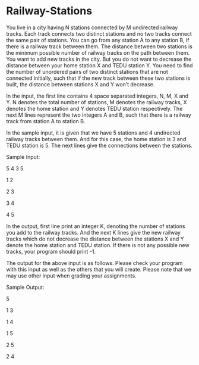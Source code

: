# Railway-Stations
You live in a city having N stations connected by M undirected railway tracks. Each track connects two distinct stations and no two tracks connect the same pair of stations. You can go from any station A to any station B, if there is a railway track between them. The distance between two stations is the minimum possible number of railway tracks on the path between them. You want to add new tracks in the city. But you do not want to decrease the distance between your home station X and TEDU station Y. You need to find the number of unordered pairs of two distinct stations that are not connected initially, such that if the new track between these two stations is built, the distance between stations X and Y won’t decrease.

In the input, the first line contains 4 space separated integers, N, M, X and Y. N denotes the total number of stations, M denotes the railway tracks, X denotes the home station and Y denotes TEDU station respectively. The next M lines represent the two integers A and B, such that there is a railway track from station A to station B.

In the sample input, it is given that we have 5 stations and 4 undirected railway tracks between them. And for this case, the home station is 3 and TEDU station is 5. The next lines give the connections between the stations.

Sample Input:

5 4 3 5

1 2

2 3

3 4

4 5

In the output, first line print an integer K, denoting the number of stations you add to the railway tracks. And the next K lines give the new railway tracks which do not decrease the distance between the stations X and Y denote the home station and TEDU station. If there is not any possible new tracks, your program should print -1.

The output for the above input is as follows. Please check your program with this input as well as the others that you will create. Please note that we may use other input when grading your assignments.

Sample Output:

5

1 3

1 4

1 5

2 5

2 4

